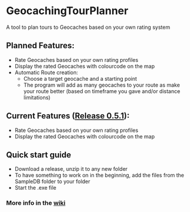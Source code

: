 # GeocachingTourPlanner
A tool to plan tours to Geocaches based on your own rating system

## Planned Features:
* Rate Geocaches based on your own rating profiles
* Display the rated Geocaches with colourcode on the map
* Automatic Route creation:
  * Choose a target geocache and a starting point
  * The program will add as many geocaches to your route as make your route better (based on timeframe you gave and/or distance limitations)
 
## Current Features ([Release 0.5.1](https://github.com/pingurus/GeocachingTourPlanner/releases/tag/0.5.1)):
* Rate Geocaches based on your own rating profiles
* Display the rated Geocaches with colourcode on the map

## Quick start guide
* Download a release, unzip it to any new folder
* To have something to work on in the beginning, add the files from the SampleDB folder to your folder
* Start the .exe file

### More info in the [wiki](https://github.com/pingurus/GeocachingTourPlanner/wiki)
